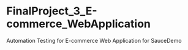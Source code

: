 # FinalProject_3_E-commerce_WebApplication
Automation Testing for E-commerce Web Application for SauceDemo
